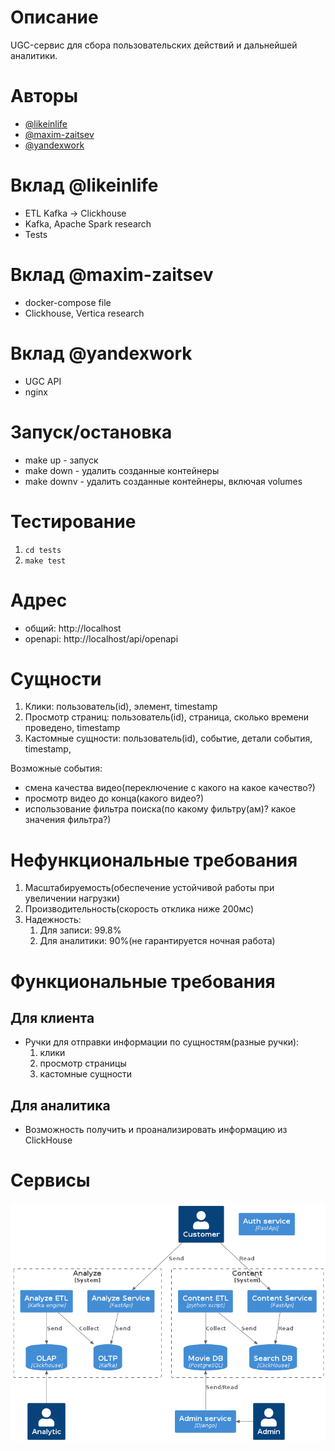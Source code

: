 # Описание

UGC-сервис для сбора пользовательских действий и дальнейшей аналитики.

# Авторы
* [@likeinlife](https://github.com/likeinlife)
* [@maxim-zaitsev](https://github.com/maxim-zaitsev)
* [@yandexwork](https://github.com/yandexwork)

# Вклад @likeinlife

- ETL Kafka -> Clickhouse
- Kafka, Apache Spark research
- Tests

# Вклад @maxim-zaitsev

- docker-compose file
- Clickhouse, Vertica research

# Вклад @yandexwork

- UGC API
- nginx

# Запуск/остановка
- make up - запуск
- make down - удалить созданные контейнеры
- make downv - удалить созданные контейнеры, включая volumes

# Тестирование
1. `cd tests`
2. `make test`

# Адрес
- общий: http://localhost
- openapi: http://localhost/api/openapi

# Сущности
1. Клики: пользователь(id), элемент, timestamp
2. Просмотр страниц: пользователь(id), страница, сколько времени проведено, timestamp
3. Кастомные сущности: пользователь(id), событие, детали события, timestamp,

Возможные события:
   - смена качества видео(переключение с какого на какое качество?)
   - просмотр видео до конца(какого видео?)
   - использование фильтра поиска(по какому фильтру(ам)? какое значения фильтра?)

# Нефункциональные требования
1. Масштабируемость(обеспечение устойчивой работы при увеличении нагрузки)
2. Производительность(скорость отклика ниже 200мс)
3. Надежность:
   1. Для записи: 99.8%
   2. Для аналитики: 90%(не гарантируется ночная работа)

# Функциональные требования
## Для клиента
- Ручки для отправки информации по сущностям(разные ручки):
   1. клики
   2. просмотр страницы
   3. кастомные сущности
## Для аналитика
- Возможность получить и проанализировать информацию из ClickHouse

# Сервисы

![services](./diagram/out/services.png)